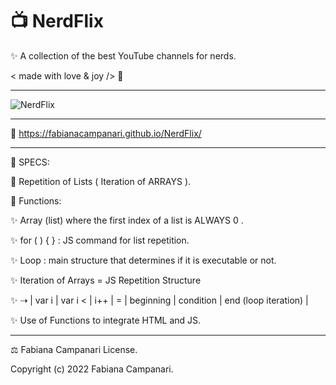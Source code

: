 # 📺 NerdFlix

✨ A collection of the best YouTube channels for nerds.

< made with love & joy /> 🤎

____________________________________________________________________________________________________________________


![NerdFlix](https://user-images.githubusercontent.com/113218619/201764410-bac33e4b-bfb4-4009-9756-a669b1cd4e07.png)

____________________________________________________________________________________________________________________

🚀 https://fabianacampanari.github.io/NerdFlix/
____________________________________________________________________________________________________________________


📌 SPECS:

💫 Repetition of Lists ( Iteration of ARRAYS ).

💫 Functions:

✨ Array (list) where the first index of a list is ALWAYS 0 .

✨ for ( ) { } : JS command for list repetition.

✨ Loop : main structure that determines if it is executable or not.

✨ Iteration of Arrays = JS Repetition Structure

✨ ⇢ | var i | var i < | i++ | = | beginning | condition | end (loop iteration) |

✨ Use of Functions to integrate HTML and JS.

____________________________________________________________________________________________________________________

⚖︎ Fabiana Campanari License.

Copyright (c) 2022 Fabiana Campanari.



